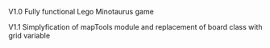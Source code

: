 V1.0
Fully functional Lego Minotaurus game

V1.1
Simplyfication of mapTools module and replacement of board class with grid variable
